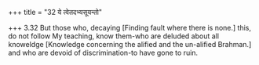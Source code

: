 +++
title = "32 ये त्वेतदभ्यसूयन्तो"

+++
3.32 But those who, decaying \[Finding fault where there is none.\]
this, do not follow My teaching, know them-who are deluded about all
knoweldge \[Knowledge concerning the alified and the un-alified
Brahman.\] and who are devoid of discrimination-to have gone to ruin.
